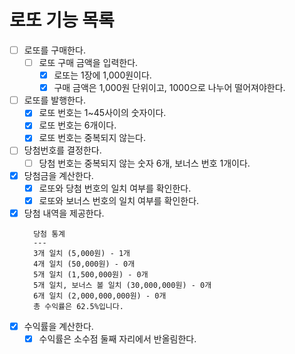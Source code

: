 # 로또 기능 목록

- [ ] 로또를 구매한다.
  - [ ] 로또 구매 금액을 입력한다.
    - [x] 로또는 1장에 1,000원이다.
    - [x] 구매 금액은 1,000원 단위이고, 1000으로 나누어 떨어져야한다.
- [ ] 로또를 발행한다.
  - [x] 로또 번호는 1~45사이의 숫자이다.
  - [x] 로또 번호는 6개이다.
  - [x] 로또 번호는 중복되지 않는다.
- [ ] 당첨번호를 결정한다.
  - [ ] 당첨 번호는 중복되지 않는 숫자 6개, 보너스 번호 1개이다.
- [x] 당첨금을 계산한다.
  - [x] 로또와 당첨 번호의 일치 여부를 확인한다.
  - [x] 로또와 보너스 번호의 일치 여부를 확인한다.
- [x] 당첨 내역을 제공한다.
  ```
    당첨 통계
    ---
    3개 일치 (5,000원) - 1개
    4개 일치 (50,000원) - 0개
    5개 일치 (1,500,000원) - 0개
    5개 일치, 보너스 볼 일치 (30,000,000원) - 0개
    6개 일치 (2,000,000,000원) - 0개
    총 수익률은 62.5%입니다.
  ```
- [x] 수익률을 계산한다.
  - [x] 수익률은 소수점 둘째 자리에서 반올림한다.
